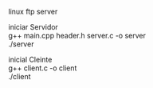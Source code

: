 linux ftp server



iniciar Servidor <br>
g++ main.cpp header.h server.c -o server <br>
./server


inicial Cleinte <br>
g++ client.c -o client <br>
./client
